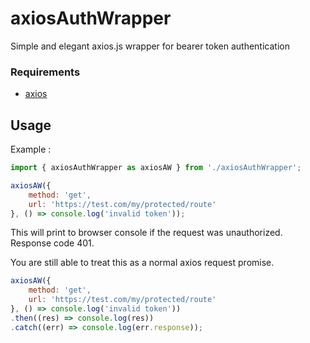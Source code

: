 # axiosAuthWrapper

Simple and elegant axios.js wrapper for bearer token authentication
### Requirements
- [axios](https://github.com/axios/axios)

## Usage

Example :
```javascript
import { axiosAuthWrapper as axiosAW } from './axiosAuthWrapper';

axiosAW({
    method: 'get',
    url: 'https://test.com/my/protected/route'
}, () => console.log('invalid token'));

```

This will print to browser console if the request was unauthorized.
Response code 401.

You are still able to treat this as a normal axios request promise.

```javascript
axiosAW({
    method: 'get',
    url: 'https://test.com/my/protected/route'
}, () => console.log('invalid token'))
.then((res) => console.log(res))
.catch((err) => console.log(err.response));

```